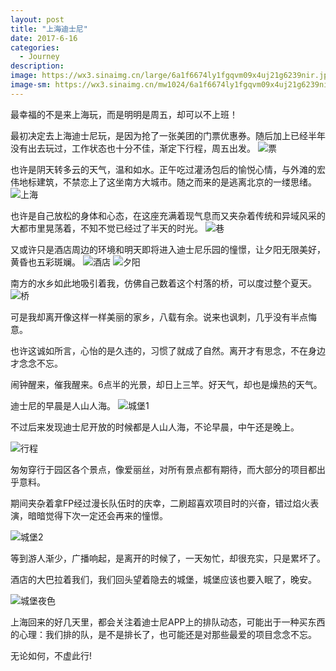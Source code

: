 ```yaml
---
layout: post
title: "上海迪士尼"
date: 2017-6-16
categories:
  - Journey
description: 
image: https://wx3.sinaimg.cn/large/6a1f6674ly1fgqvm09x4uj21g6239nir.jpg
image-sm: https://wx3.sinaimg.cn/mw1024/6a1f6674ly1fgqvm09x4uj21g6239nir.jpg
---
```

最幸福的不是来上海玩，而是明明是周五，却可以不上班！

最初决定去上海迪士尼玩，是因为抢了一张美团的门票优惠券。随后加上已经半年没有出去玩过，工作状态也十分不佳，渐定下行程，周五出发。
![票](https://wx4.sinaimg.cn/large/6a1f6674ly1fgqvluflb8j21kw32ob2a.jpg)

也许是阴天转多云的天气，温和如水。正午吃过灌汤包后的愉悦心情，与外滩的宏伟地标建筑，不禁恋上了这坐南方大城市。随之而来的是逃离北京的一缕思绪。
![上海](https://wx3.sinaimg.cn/large/6a1f6674ly1fgqvlswqdbj21kw163dzo.jpg)

也许是自己放松的身体和心态，在这座充满着现气息而又夹杂着传统和异域风采的大都市里晃荡着，不知不觉已经过了半天的时光。
![巷](https://wx2.sinaimg.cn/large/6a1f6674ly1fgqvls4j2cj216j1nq1kx.jpg)

又或许只是酒店周边的环境和明天即将进入迪士尼乐园的憧憬，让夕阳无限美好，黄昏也五彩斑斓。
![酒店](https://wx2.sinaimg.cn/large/6a1f6674ly1fgqvm1n9dpj21kw124h7t.jpg)
![夕阳](https://wx2.sinaimg.cn/large/6a1f6674ly1fgqvlw3080j21kw2gw7wh.jpg)

南方的水乡如此地吸引着我，仿佛自己数着这个村落的桥，可以度过整个夏天。
![桥](https://wx1.sinaimg.cn/large/6a1f6674ly1fgqws9h2brj21kw16nwqi.jpg)

可是我却离开像这样一样美丽的家乡，八载有余。说来也讽刺，几乎没有半点悔意。

也许这诚如所言，心怡的是久违的，习惯了就成了自然。离开才有思念，不在身边才念念不忘。

闹钟醒来，催我醒来。6点半的光景，却日上三竿。好天气，却也是燥热的天气。

迪士尼的早晨是人山人海。
![城堡1](https://wx2.sinaimg.cn/large/6a1f6674ly1fgqvlyuhy4j210y1pkwzu.jpg)

不过后来发现迪士尼开放的时候都是人山人海，不论早晨，中午还是晚上。

![行程](https://wx1.sinaimg.cn/mw1024/6a1f6674ly1fgsjl6rp7pj20qo1bf12f.jpg)

匆匆穿行于园区各个景点，像爱丽丝，对所有景点都有期待，而大部分的项目都出乎意料。

期间夹杂着拿FP经过漫长队伍时的庆幸，二刷超喜欢项目时的兴奋，错过焰火表演，暗暗觉得下次一定还会再来的憧憬。

![城堡2](https://wx1.sinaimg.cn/large/6a1f6674ly1fgqvlxv2cdj21kw18qb29.jpg)

等到游人渐少，广播响起，是离开的时候了，一天匆忙，却很充实，只是累坏了。

酒店的大巴拉着我们，我们回头望着隐去的城堡，城堡应该也要入眠了，晚安。

![城堡夜色](https://wx3.sinaimg.cn/large/6a1f6674ly1fgqvm09x4uj21g6239nir.jpg)

上海回来的好几天里，都会关注着迪士尼APP上的排队动态，可能出于一种买东西的心理：我们排的队，是不是排长了，也可能还是对那些最爱的项目念念不忘。

无论如何，不虚此行!
